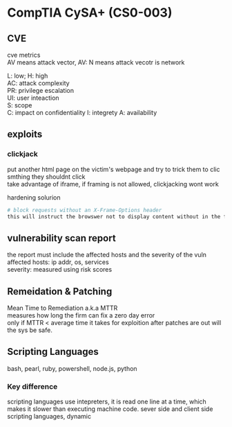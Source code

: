# CompTIA CySA+ (CS0-003)

## CVE

cve metrics  
AV means attack vector, AV: N means attack vecotr is network  

L: low; H: high  
AC: attack complexity  
PR: privilege escalation  
UI: user inteaction  
S: scope  
C: impact on confidentiality
I: integrety
A: availability  

## exploits
### clickjack
put another html page on the victim's webpage and try to trick them to clic smthing they shouldnt click  
take advantage of iframe, if framing is not allowed, clickjacking wont work  

hardening solurion
```bash
# block requests without an X-Frame-Options header
this will instruct the browswer not to display content without in the frame
```

## vulnerability scan report
the report must include the affected hosts and the severity of the vuln  
affected hosts: ip addr, os, services  
severity: measured using risk scores


## Remeidation & Patching
Mean Time to Remediation    a.k.a MTTR  
measures how long the firm can fix a zero day error  
only if MTTR < average time it takes for exploition after patches are out will the sys be safe.  


## Scripting Languages
bash, pearl, ruby, powershell, node.js, python

### Key difference
scripting languages use intepreters, it is read one line at a time, which makes it slower than executing machine code.
sever side and client side scripting languages, dynamic  

